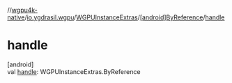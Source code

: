 //[wgpu4k-native](../../../../index.md)/[io.ygdrasil.wgpu](../../index.md)/[WGPUInstanceExtras](../index.md)/[[android]ByReference](index.md)/[handle](handle.md)

# handle

[android]\
val [handle](handle.md): WGPUInstanceExtras.ByReference